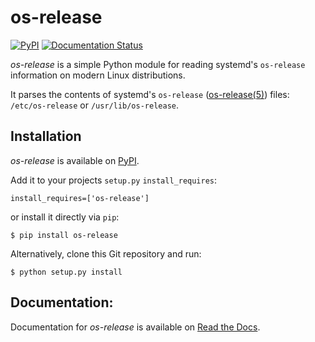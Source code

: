 # os-release

[![PyPI](https://img.shields.io/pypi/v/os-release)](https://pypi.org/project/os-release)
[![Documentation Status](https://readthedocs.org/projects/python-os-release/badge/?version=latest)](https://python-os-release.readthedocs.io/en/latest/?badge=latest)

_os-release_ is a simple Python module for reading systemd's `os-release` information on modern Linux distributions.

It parses the contents of systemd's `os-release`
([os-release(5)](https://www.freedesktop.org/software/systemd/man/os-release.html)) files:
`/etc/os-release` or `/usr/lib/os-release`.

## Installation

_os-release_ is available on [PyPI](https://pypi.org/project/os-release).

Add it to your projects `setup.py` `install_requires`:

    install_requires=['os-release']
 
or install it directly via `pip`:

    $ pip install os-release
    
Alternatively, clone this Git repository and run:

    $ python setup.py install
    
## Documentation:

Documentation for _os-release_ is available on [Read the Docs](https://python-os-release.readthedocs.io/en/latest/).